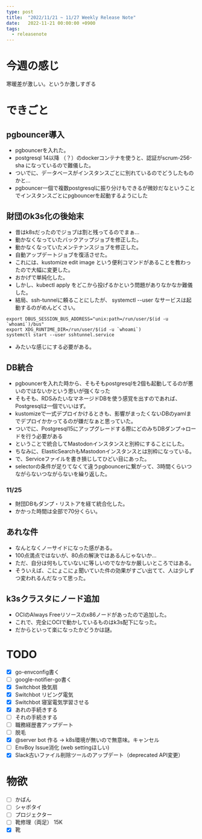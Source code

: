 ```yaml
---
type: post
title:  "2022/11/21 ~ 11/27 Weekly Release Note"
date:   2022-11-21 00:00:00 +0900
tags:
  - releasenote
---
```

# 今週の感じ

寒暖差が激しい。というか激しすぎる

# できごと

## pgbouncer導入

* pgbouncerを入れた。
* postgresql 14以降 （？）のdockerコンテナを使うと、認証がscrum-256-sha になっているので難儀した。
* ついでに、データベースがインスタンスごとに別れているのでどうしたものかと…
* pgbouncer一個で複数postgresqlに振り分けもできるが微妙だなということでインスタンスごとにpgbouncerを起動するようにした

## 財団のk3s化の後始末

* 昔はk8sだったのでジョブは割と残ってるのでまぁ…
* 動かなくなっていたバックアップジョブを修正した。
* 動かなくなっていたメンテナンスジョブを修正した。
* 自動アップデートジョブを復活させた。
* これには、kustomize edit image という便利コマンドがあることを教わったので大幅に変更した。
* おかげで単純化した。
* しかし、kubectl apply をどこから投げるかという問題がありなかなか難儀した。
* 結局、ssh-tunnelに頼ることにしたが、 systemctl --user なサービスは起動するのがめんどくさい。

```
export DBUS_SESSION_BUS_ADDRESS="unix:path=/run/user/$(id -u `whoami`)/bus"
export XDG_RUNTIME_DIR=/run/user/$(id -u `whoami`)
systemctl start --user sshtunnel.service
```

* みたいな感じにする必要がある。

## DB統合

* pgbouncerを入れた時から、そもそもpostgresqlを2個も起動してるのが悪いのではないかという思いが強くなった
* そもそも、RDSみたいなマネージドDBを使う感覚を出すのであれば、Postgresqlは一個でいいはず。
* kustomizeで一式デプロイかけるときも、影響がまったくないDBのyamlまでデプロイかかってるのが嫌だなぁと思っていた。
* ついでに、Postgresql15にアップグレードする際にどのみちDBダンプ→ロードを行う必要がある
* ということで統合してMastodonインスタンスと別枠にすることにした。
* ちなみに、ElasticSearchもMastodonインスタンスとは別枠になっている。
* で、Serviceファイルを書き損じしてひどい目にあった。
* selectorの条件が足りてなくて違うpgbouncerに繋がって、3時間くらいつながらないつながらないを繰り返した。

### 11/25

* 財団DBもダンプ・リストアを経て統合化した。
* かかった時間は全部で70分くらい。

## あれな件

* なんとなくノーサイドになった感がある。
* 100点満点ではないが、80点の解決ではあるんじゃないか…
* ただ、自分は何もしていないに等しいのでなかなか厳しいところではある。
* そういえば、こにょこにょ聞いていた件の効果がすごい出てて、人は少しずつ変われるんだなって思った。

## k3sクラスタにノード追加

* OCIのAlways Freeリソースのx86ノードがあったので追加した。
* これで、完全にOCIで動かしているものはk3s配下になった。
* だからといって楽になったかどうかは謎。

# TODO 

- [x] go-envconfig書く
- [ ] google-notifier-go書く
- [x] Switchbot 換気扇
- [x] Switchbot リビング電気
- [x] Switchbot 寝室電気学習させる
- [x] あれの手続きする
- [ ] それの手続きする
- [ ] 職務経歴書アップデート
- [ ] 脱毛
- [x] @server bot 作る -> k8s環境が無いので無意味。キャンセル
- [ ] EnvBoy Issue消化 (web settingほしい)
- [x] Slack古いファイル削除ツールのアップデート（deprecated API変更）

# 物欲

- [ ] かばん
- [ ] シャボタイ
- [ ] プロジェクター
- [ ] 靴修理（両足） 15K
- [x] 靴
